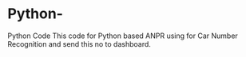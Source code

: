 # Python-
Python Code
This code for Python based ANPR using for Car Number Recognition and send this no to dashboard.
